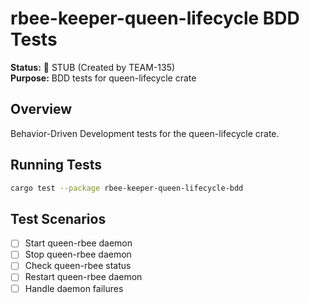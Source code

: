 # rbee-keeper-queen-lifecycle BDD Tests

**Status:** 🚧 STUB (Created by TEAM-135)  
**Purpose:** BDD tests for queen-lifecycle crate

## Overview

Behavior-Driven Development tests for the queen-lifecycle crate.

## Running Tests

```bash
cargo test --package rbee-keeper-queen-lifecycle-bdd
```

## Test Scenarios

- [ ] Start queen-rbee daemon
- [ ] Stop queen-rbee daemon
- [ ] Check queen-rbee status
- [ ] Restart queen-rbee daemon
- [ ] Handle daemon failures

